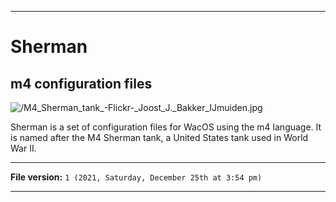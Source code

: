 
***

# Sherman

## m4 configuration files

![/M4_Sherman_tank_-_Flickr_-_Joost_J._Bakker_IJmuiden.jpg](/Sherman/Images/JPG/M4_Sherman_tank_-_Flickr_-_Joost_J._Bakker_IJmuiden.jpg)

Sherman is a set of configuration files for WacOS using the m4 language. It is named after the M4 Sherman tank, a United States tank used in World War II.

***

**File version:** `1 (2021, Saturday, December 25th at 3:54 pm)`

***

